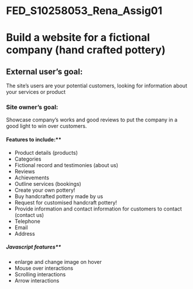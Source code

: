 # FED_S10258053_Rena_Assig01
# Build a website for a fictional company (hand crafted pottery)
## External user’s goal:
The site’s users are your potential customers, looking for information about your services or product

### Site owner’s goal:
Showcase company’s works and good reviews to put the company in a good light to win over customers.

#### Features to include:**
-   Product details (products)
-   Categories
-   Fictional record and testimonies (about us)
-   Reviews
-   Achievements 
-   Outline services (bookings)
-   Create your own pottery!
-   Buy handcrafted pottery made by us
-   Request for customised handcraft pottery!
-   Provide information and contact information for customers to contact (contact us)
 -  Telephone
 -  Email 
 -  Address 

##### Javascript features**
-   enlarge and change image on hover
-   Mouse over interactions 
-   Scrolling interactions
-   Arrow interactions
